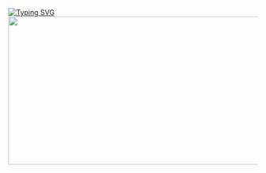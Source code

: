 <div align="center">
<!--   <img src="https://capsule-render.vercel.app/api?type=waving&color=0:ffc0cb,100:ffb6c1&height=180&text=Hello!%20I'm%20Sehyeon!&animation=twinkling&fontColor=ffffff&fontSize=60" /> -->
</div>
<a href="https://git.io/typing-svg"><img src="https://readme-typing-svg.demolab.com?font=Fira+Code&pause=1000&color=F79B9B&width=435&lines=Hello!+I'm+Sehyeon!" alt="Typing SVG" /></a>
<a href="https://www.gitanimals.org/en_US?utm_medium=image&utm_source=u0ahya5&utm_content=farm">
<img
  src = "https://render.gitanimals.org/farms/u0ahya5"   
  width="700" 
  height="300"
/>
</a>

<!--
**u0ahya5/u0ahya5** is a ✨ _special_ ✨ repository because its `README.md` (this file) appears on your GitHub profile.

Here are some ideas to get you started:

- 🔭 I’m currently working on ...
- 🌱 I’m currently learning ...
- 👯 I’m looking to collaborate on ...
- 🤔 I’m looking for help with ...
- 💬 Ask me about ...
- 📫 How to reach me: ...
- 😄 Pronouns: ...
- ⚡ Fun fact: ...
-->
